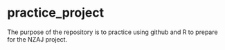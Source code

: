 # practice_project

The purpose of the repository is to practice using github and R to prepare for the NZAJ project.